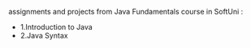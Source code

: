  
assignments and projects from Java Fundamentals course in SoftUni :
* 1.Introduction to Java
* 2.Java Syntax
